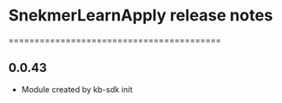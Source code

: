 # SnekmerLearnApply release notes
=========================================

0.0.43
-----
* Module created by kb-sdk init

